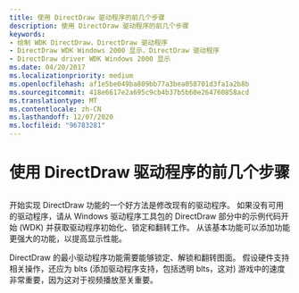```yaml
---
title: 使用 DirectDraw 驱动程序的前几个步骤
description: 使用 DirectDraw 驱动程序的前几个步骤
keywords:
- 绘制 WDK DirectDraw，DirectDraw 驱动程序
- DirectDraw WDK Windows 2000 显示，DirectDraw 驱动程序
- DirectDraw driver WDK Windows 2000 显示
ms.date: 04/20/2017
ms.localizationpriority: medium
ms.openlocfilehash: af1e5be049ba809bb77a3bea058701d3fa1a2b8b
ms.sourcegitcommit: 418e6617e2a695c9cb4b37b5b60e264760858acd
ms.translationtype: MT
ms.contentlocale: zh-CN
ms.lasthandoff: 12/07/2020
ms.locfileid: "96783281"
---
```

# <a name="first-steps-for-directdraw-drivers"></a>使用 DirectDraw 驱动程序的前几个步骤


## <span id="ddk_first_steps_for_directdraw_drivers_gg"></span><span id="DDK_FIRST_STEPS_FOR_DIRECTDRAW_DRIVERS_GG"></span>


开始实现 DirectDraw 功能的一个好方法是修改现有的驱动程序。 如果没有可用的驱动程序，请从 Windows 驱动程序工具包的 DirectDraw 部分中的示例代码开始 (WDK) 并获取驱动程序初始化、锁定和翻转工作。 从该基本功能可以添加功能更强大的功能，以提高显示性能。

DirectDraw 的最小驱动程序功能需要能够锁定、解锁和翻转图面。 假设硬件支持相关操作，还应为 blts (添加驱动程序支持，包括透明 blts，这对) 游戏中的速度非常重要，因为这对于视频播放至关重要。

 

 





